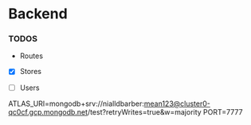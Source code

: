 # Backend

### TODOS
* Routes
- [x] Stores
- [ ] Users


ATLAS_URI=mongodb+srv://nialldbarber:mean123@cluster0-qc0cf.gcp.mongodb.net/test?retryWrites=true&w=majority
PORT=7777
